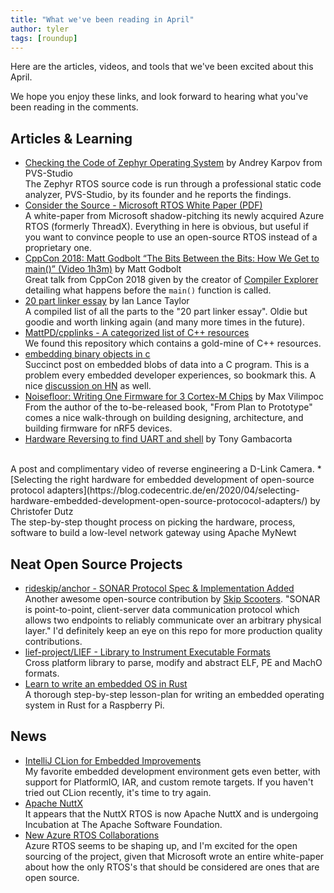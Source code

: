 ```yaml
---
title: "What we've been reading in April"
author: tyler
tags: [roundup]
---
```


<!-- excerpt start -->
Here are the articles, videos, and tools that we've been excited
about this April.
<!-- excerpt end -->

We hope you enjoy these links, and look forward to hearing what you've been
reading in the comments.

## Articles & Learning

* [Checking the Code of Zephyr Operating System](https://habr.com/en/company/pvs-studio/blog/495284/) by Andrey Karpov from PVS-Studio<br>
  The Zephyr RTOS source code is run through a professional static code analyzer, PVS-Studio, by its founder and he reports the findings.
* [Consider the Source - Microsoft RTOS White Paper (PDF)](https://azure.microsoft.com/mediahandler/files/resourcefiles/consider-the-source/Azure%20RTOS_Consider%20The%20Source_Whitepaper.pdf)<br>
  A white-paper from Microsoft shadow-pitching its newly acquired Azure RTOS (formerly ThreadX). Everything in here is obvious, but useful if you want to convince people to use an open-source RTOS instead of a proprietary one.
* [CppCon 2018: Matt Godbolt “The Bits Between the Bits: How We Get to main()” (Video 1h3m)](https://www.youtube.com/watch?v=dOfucXtyEsU) by Matt Godbolt<br>
  Great talk from CppCon 2018 given by the creator of [Compiler Explorer](https://godbolt.org/) detailing what happens before the `main()` function is called.
* [20 part linker essay](https://lwn.net/Articles/276782/) by Ian Lance Taylor<br>
  A compiled list of all the parts to the "20 part linker essay". Oldie but goodie and worth linking again (and many more times in the future).
* [MattPD/cpplinks - A categorized list of C++ resources](https://github.com/MattPD/cpplinks)<br>
  We found this repository which contains a gold-mine of C++ resources.
* [embedding binary objects in c](https://flak.tedunangst.com/post/embedding-binary-objects-in-c)<br>
  Succinct post on embedded blobs of data into a C program. This is a problem every embedded developer experiences, so bookmark this. A nice [discussion on HN](https://news.ycombinator.com/item?id=22888318) as well.
* [Noisefloor: Writing One Firmware for 3 Cortex-M Chips](https://fromplantoprototype.com/r/noisefloor/) by Max Vilimpoc<br>
  From the author of the to-be-released book, "From Plan to Prototype" comes a nice walk-through on building designing, architecture, and building firmware for nRF5 devices.
* [Hardware Reversing to find UART and shell](https://www.youtube.com/watch?v=ZmZuKA-Rst0) by Tony Gambacorta
<br>
  A post and complimentary video of reverse engineering a D-Link Camera.
* [Selecting the right hardware for embedded development of open-source protocol adapters](https://blog.codecentric.de/en/2020/04/selecting-hardware-embedded-development-open-source-protococol-adapters/) by Christofer Dutz<br>
  The step-by-step thought process on picking the hardware, process, software to build a low-level network gateway using Apache MyNewt 

## Neat Open Source Projects
* [rideskip/anchor - SONAR Protocol Spec & Implementation Added](https://github.com/rideskip/anchor/tree/master/sonar)<br>
  Another awesome open-source contribution by [Skip Scooters](https://rideskip.com/). "SONAR is point-to-point, client-server data communication protocol which allows two endpoints to reliably communicate over an arbitrary physical layer." I'd definitely keep an eye on this repo for more production quality contributions.
* [lief-project/LIEF - Library to Instrument Executable Formats](https://github.com/lief-project/LIEF)<br>
  Cross platform library to parse, modify and abstract ELF, PE and MachO formats.
* [Learn to write an embedded OS in Rust](https://github.com/rust-embedded/rust-raspberrypi-OS-tutorials/)<br>
  A thorough step-by-step lesson-plan for writing an embedded operating system in Rust for a Raspberry Pi.

## News

* [IntelliJ CLion for Embedded Improvements](https://blog.jetbrains.com/clion/2020/04/clion-2020-1-cuda-clang-embedded/)<br>
  My favorite embedded development environment gets even better, with support for PlatformIO, IAR, and custom remote targets. If you haven't tried out CLion recently, it's time to try again.
* [Apache NuttX](https://nuttx.apache.org/)<br>
  It appears that the NuttX RTOS is now Apache NuttX and is undergoing Incubation at The Apache Software Foundation.
* [New Azure RTOS Collaborations](https://azure.microsoft.com/en-us/blog/new-azure-rtos-collaborations-with-leaders-in-the-semiconductor-industry/)<br>
  Azure RTOS seems to be shaping up, and I'm excited for the open sourcing of the project, given that Microsoft wrote an entire white-paper about how the only RTOS's that should be considered are ones that are open source.


